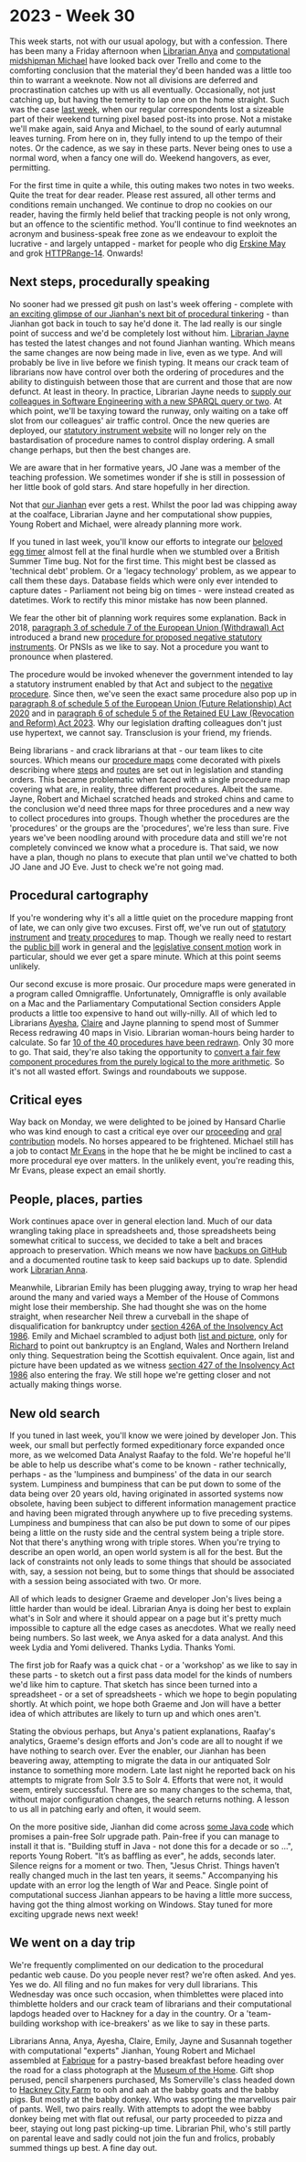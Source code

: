 # 2023 - Week 30

This week starts, not with our usual apology, but with a confession. There has been many a Friday afternoon when [Librarian Anya](https://mastodon.me.uk/@anyaso) and [computational midshipman Michael](https://mastodon.me.uk/@fantasticlife) have looked back over Trello and come to the comforting conclusion that the material they'd been handed was a little too thin to warrant a weeknote. Now not all divisions are deferred and procrastination catches up with us all eventually. Occasionally, not just catching up, but having the temerity to lap one on the home straight. Such was the case [last week](https://ukparliament.github.io/ontologies/meta/weeknotes/2023/29/), when our regular correspondents lost a sizeable part of their weekend turning pixel based post-its into prose. Not a mistake we'll make again, said Anya and Michael, to the sound of early autumnal leaves turning. From here on in, they fully intend to up the tempo of their notes. Or the cadence, as we say in these parts. Never being ones to use a normal word, when a fancy one will do. Weekend hangovers, as ever, permitting.

For the first time in quite a while, this outing makes two notes in two weeks. Quite the treat for dear reader. Please rest assured, all other terms and conditions remain unchanged. We continue to drop no cookies on our reader, having the firmly held belief that tracking people is not only wrong, but an offence to the scientific method. You'll continue to find weeknotes an acronym and business-speak free zone as we endeavour to exploit the lucrative - and largely untapped - market for people who dig [Erskine May](https://erskinemay.parliament.uk/) and grok [HTTPRange-14](https://en.wikipedia.org/wiki/HTTPRange-14). Onwards!

## Next steps, procedurally speaking

No sooner had we pressed git push on last's week offering - complete with [an exciting glimpse of our Jianhan's next bit of procedural tinkering](https://ukparliament.github.io/ontologies/meta/weeknotes/2023/29/#next-steps-procedurally-speaking) - than Jianhan got back in touch to say he'd done it. The lad really is our single point of success and we'd be completely lost without him. [Librarian Jayne](https://twitter.com/greytgordon) has tested the latest changes and not found Jianhan wanting. Which means the same changes are now being made in live, even as we type. And will probably be live in live before we finish typing. It means our crack team of librarians now have control over both the ordering of procedures and the ability to distinguish between those that are current and those that are now defunct. At least in theory. In practice, Librarian Jayne needs to [supply our colleagues in Software Engineering with a new SPARQL query or two](https://trello.com/c/RSsKa6qb/317-staging-procedure-display-order-and-currentness-sparql). At which point, we'll be taxying toward the runway, only waiting on a take off slot from our colleagues' air traffic control. Once the new queries are deployed, our [statutory instrument website](https://statutoryinstruments.parliament.uk/) will no longer rely on the bastardisation of procedure names to control display ordering. A small change perhaps, but then the best changes are.

We are aware that in her formative years, JO Jane was a member of the teaching profession. We sometimes wonder if she is still in possession of her little book of gold stars. And stare hopefully in her direction.

Not that [our Jianhan](https://twitter.com/jianhanzhu) ever gets a rest. Whilst the poor lad was chipping away at the coalface, Librarian Jayne and her computational show puppies, Young Robert and Michael, were already planning more work.

If you tuned in last week, you'll know our efforts to integrate our [beloved egg timer](https://api.parliament.uk/egg-timer) almost fell at the final hurdle when we stumbled over a British Summer Time bug. Not for the first time. This might best be classed as 'technical debt' problem. Or a 'legacy technology' problem, as we appear to call them these days. Database fields which were only ever intended to capture dates - Parliament not being big on times - were instead created as datetimes. Work to rectify this minor mistake has now been planned.

We fear the other bit of planning work requires some explanation. Back in 2018, [paragraph 3 of schedule 7 of the European Union (Withdrawal) Act](https://www.legislation.gov.uk/ukpga/2018/16/schedule/7/paragraph/3/enacted) introduced a brand new [procedure for proposed negative statutory instruments](https://ukparliament.github.io/ontologies/procedure/maps/legislation/secondary/proposed-negative-sis/proposed-negative-sis.pdf). Or PNSIs as we like to say. Not a procedure you want to pronounce when plastered.

The procedure would be invoked whenever the government intended to lay a statutory instrument enabled by that Act and subject to the [negative procedure](https://www.parliament.uk/site-information/glossary/negative-procedure/). Since then, we've seen the exact same procedure also pop up in [paragraph 8 of schedule 5 of the European Union (Future Relationship) Act 2020](https://www.legislation.gov.uk/ukpga/2020/29/schedule/5/paragraph/8/enacted) and in [paragraph 6 of schedule 5 of the Retained EU Law (Revocation and Reform) Act 2023](https://www.legislation.gov.uk/ukpga/2023/28/schedule/5/paragraph/6). Why our legislation drafting colleagues don't just use hypertext, we cannot say. Transclusion is your friend, my friends.

Being librarians - and crack librarians at that - our team likes to cite sources. Which means our [procedure maps](https://ukparliament.github.io/ontologies/procedure/maps/) come decorated with pixels describing where [steps](https://ukparliament.github.io/ontologies/procedure/procedure-ontology#d4e175) and [routes](https://ukparliament.github.io/ontologies/procedure/procedure-ontology#d4e164) are set out in legislation and standing orders. This became problematic when faced with a single procedure map covering what are, in reality, three different procedures. Albeit the same. Jayne, Robert and Michael scratched heads and stroked chins and came to the conclusion we'd need three maps for three procedures and a new way to collect procedures into groups. Though whether the procedures are the 'procedures' or the groups are the 'procedures', we're less than sure. Five years we've been noodling around with procedure data and still we're not completely convinced we know what a procedure is. That said, we now have a plan, though no plans to execute that plan until we've chatted to both JO Jane and JO Eve. Just to check we're not going mad.

## Procedural cartography

If you're wondering why it's all a little quiet on the procedure mapping front of late, we can only give two excuses. First off, we've run out of [statutory instrument](https://ukparliament.github.io/ontologies/procedure/maps/legislation/secondary/) and [treaty procedures](https://ukparliament.github.io/ontologies/procedure/maps/treaties/) to map. Though we really need to restart the [public bill](https://ukparliament.github.io/ontologies/procedure/maps/legislation/primary/) work in general and the [legislative consent motion](https://ukparliament.github.io/ontologies/procedure/maps/legislation/primary/#legislative-consent-motions) work in particular, should we ever get a spare minute. Which at this point seems unlikely.

Our second excuse is more prosaic. Our procedure maps were generated in a program called Omnigraffle. Unfortunately, Omnigraffle is only available on a Mac and the Parliamentary Computational Section considers Apple products a little too expensive to hand out willy-nilly. All of which led to Librarians [Ayesha](https://twitter.com/askalibrarylady), [Claire](https://twitter.com/tinysprite) and Jayne planning to spend most of Summer Recess redrawing 40 maps in Visio. Librarian woman-hours being harder to calculate. So far [10 of the 40 procedures have been redrawn](https://trello.com/c/G8Xu9dJX/418-redrawing-maps-in-visio). Only 30 more to go. That said, they're also taking the opportunity to [convert a fair few component procedures from the purely logical to the more arithmetic](https://trello.com/c/VSQ5sdEg/287-add-arithmetic-to-all-components). So it's not all wasted effort. Swings and roundabouts we suppose.

## Critical eyes

Way back on Monday, we were delighted to be joined by Hansard Charlie who was kind enough to cast a critical eye over our [proceeding](https://ukparliament.github.io/ontologies/proceeding/proceeding-ontology) and [oral contribution](https://ukparliament.github.io/ontologies/oral-contribution/oral-contribution-ontology) models. No horses appeared to be frightened. Michael still has a job to contact [Mr Evans](https://twitter.com/CourtenayIlbert) in the hope that he be might be inclined to cast a more procedural eye over matters. In the unlikely event, you're reading this, Mr Evans, please expect an email shortly.

## People, places, parties

Work continues apace over in general election land. Much of our data wrangling taking place in spreadsheets and, those spreadsheets being somewhat critical to success, we decided to take a belt and braces approach to preservation. Which means we now have [backups on GitHub](https://github.com/ukparliament/ontologies/tree/master/meta/relational/mnis/general-election/backups) and a documented routine task to keep said backups up to date. Splendid work [Librarian Anna](https://twitter.com/anna_buck).

Meanwhile, Librarian Emily has been plugging away, trying to wrap her head around the many and varied ways a Member of the House of Commons might lose their membership. She had thought she was on the home straight, when researcher Neil threw a curveball in the shape of disqualification for bankruptcy under [section 426A of the Insolvency Act 1986](https://www.legislation.gov.uk/ukpga/1986/45/section/426A). Emily and Michael scrambled to adjust both [list and picture](https://ukparliament.github.io/ontologies/house-membership/end-reasons/), only for [Richard](https://twitter.com/Richard24235966) to point out bankruptcy is an England, Wales and Northern Ireland only thing. Sequestration being the Scottish equivalent. Once again, list and picture have been updated as we witness [section 427 of the Insolvency Act 1986](https://www.legislation.gov.uk/ukpga/1986/45/section/427) also entering the fray. We still hope we're getting closer and not actually making things worse.

## New old search

If you tuned in last week, you'll know we were joined by developer Jon. This week, our small but perfectly formed expeditionary force expanded once more, as we welcomed Data Analyst Raafay to the fold. We're hopeful he'll be able to help us describe what's come to be known - rather technically, perhaps - as the 'lumpiness and bumpiness' of the data in our search system. Lumpiness and bumpiness that can be put down to some of the data being over 20 years old, having originated in assorted systems now obsolete, having been subject to different information management practice and having been migrated through anywhere up to five preceding systems. Lumpiness and bumpiness that can also be put down to some of our pipes being a little on the rusty side and the central system being a triple store. Not that there's anything wrong with triple stores. When you're trying to describe an open world, an open world system is all for the best. But the lack of constraints not only leads to some things that should be associated with, say, a session not being, but to some things that should be associated with a session being associated with two. Or more.

All of which leads to designer Graeme and developer Jon's lives being a little harder than would be ideal. Librarian Anya is doing her best to explain what's in Solr and where it should appear on a page but it's pretty much impossible to capture all the edge cases as anecdotes. What we really need being numbers. So last week, we Anya asked for a data analyst. And this week Lydia and Yomi delivered. Thanks Lydia. Thanks Yomi.

The first job for Raafy was a quick chat - or a 'workshop' as we like to say in these parts - to sketch out a first pass data model for the kinds of numbers we'd like him to capture. That sketch has since been turned into a spreadsheet - or a set of spreadsheets - which we hope to begin populating shortly. At which point, we hope both Graeme and Jon will have a better idea of which attributes are likely to turn up and which ones aren't.

Stating the obvious perhaps, but Anya's patient explanations, Raafay's analytics, Graeme's design efforts and Jon's code are all to nought if we have nothing to search over. Ever the enabler, our Jianhan has been beavering away, attempting to migrate the data in our antiquated Solr instance to something more modern. Late last night he reported back on his attempts to migrate from Solr 3.5 to Solr 4. Efforts that were not, it would seem, entirely successful. There are so many changes to the schema, that, without major configuration changes, the search returns nothing. A lesson to us all in patching early and often, it would seem.

On the more positive side, Jianhan did come across [some Java code](https://github.com/hakanai/luceneupgrader) which promises a pain-free Solr upgrade path. Pain-free if you can manage to install it that is. "Building stuff in Java - not done this for a decade or so ...", reports Young Robert. "It’s as baffling as ever", he adds, seconds later. Silence reigns for a moment or two. Then, "Jesus Christ. Things haven’t really changed much in the last ten years, it seems." Accompanying his update with an error log the length of War and Peace. Single point of computational success Jianhan appears to be having a little more success, having got the thing almost working on Windows. Stay tuned for more exciting upgrade news next week!

## We went on a day trip

We're frequently complimented on our dedication to the procedural pedantic web cause. Do you people never rest? we're often asked. And yes. Yes we do. All filing and no fun makes for very dull librarians. This Wednesday was once such occasion, when thimblettes were placed into thimblette holders and our crack team of librarians and their computational lapdogs headed over to Hackney for a day in the country. Or a 'team-building workshop with ice-breakers' as we like to say in these parts.

Librarians Anna, Anya, Ayesha, Claire, Emily, Jayne and Susannah together with computational "experts" Jianhan, Young Robert and Michael assembled at [Fabrique](https://fabrique.co.uk/) for a pastry-based breakfast before heading over the road for a class photograph at the [Museum of the Home](https://www.museumofthehome.org.uk/). Gift shop perused, pencil sharpeners purchased, Ms Somerville's class headed down to [Hackney City Farm](https://hackneycityfarm.co.uk/) to ooh and aah at the babby goats and the babby pigs. But mostly at the babby donkey. Who was sporting the marvellous pair of pants. Well, two pairs really. With attempts to adopt the wee babby donkey being met with flat out refusal, our party proceeded to pizza and beer, staying out long past picking-up time. Librarian Phil, who's still partly on parental leave and sadly could not join the fun and frolics, probably summed things up best. A fine day out.